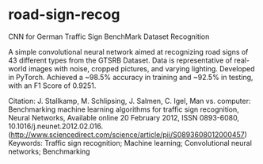 # road-sign-recog
CNN for German Traffic Sign BenchMark Dataset Recognition

A simple convolutional neural network aimed at recognizing road signs of 43 different types from the GTSRB Dataset. Data is representative of real-world images with noise, cropped pictures, and varying lighting. Developed in PyTorch. Achieved a ~98.5% accuracy in training and ~92.5% in testing, with an F1 Score of 0.9251.

Citation: J. Stallkamp, M. Schlipsing, J. Salmen, C. Igel, Man vs. computer: Benchmarking machine learning algorithms for traffic sign recognition, Neural Networks, Available online 20 February 2012, ISSN 0893-6080, 10.1016/j.neunet.2012.02.016. (http://www.sciencedirect.com/science/article/pii/S0893608012000457) Keywords: Traffic sign recognition; Machine learning; Convolutional neural networks; Benchmarking
